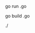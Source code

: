 <!-- untuk menjalankan file go -->
go run <filename>.go

<!-- untuk membuild file go -->
go build <filename>.go

<!-- untuk menjalankan hasil build file go -->
./<filename>
